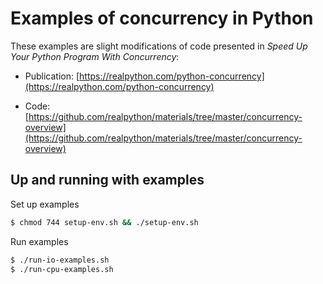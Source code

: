 # Examples of concurrency in Python

These examples are slight modifications of code presented in _Speed Up Your Python Program With Concurrency_:

- Publication: [https://realpython.com/python-concurrency](https://realpython.com/python-concurrency)

- Code: [https://github.com/realpython/materials/tree/master/concurrency-overview](https://github.com/realpython/materials/tree/master/concurrency-overview)

## Up and running with examples

Set up examples

```bash
$ chmod 744 setup-env.sh && ./setup-env.sh
```

Run examples

```bash
$ ./run-io-examples.sh
$ ./run-cpu-examples.sh
```
